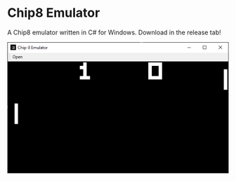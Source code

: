 # Chip8 Emulator
A Chip8 emulator written in C# for Windows. Download in the release tab!


![screenshot](https://github.com//ZAZPRO/Chip8/raw/master/screenshot.png)
